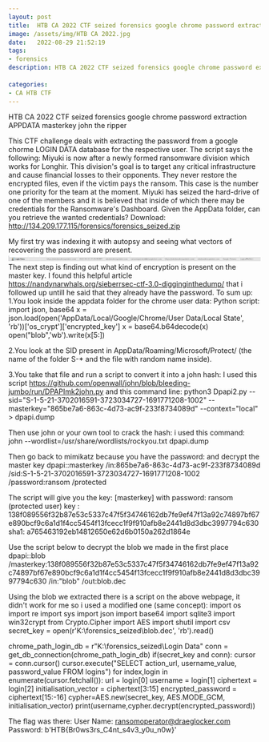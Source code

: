 ```yaml
---
layout: post
title:  HTB CA 2022 CTF seized forensics google chrome password extraction APPDATA masterkey john the ripper
image: /assets/img/HTB CA 2022.jpg
date:   2022-08-29 21:52:19
tags:
- forensics
description: HTB CA 2022 CTF seized forensics google chrome password extraction APPDATA masterkey john the ripper

categories:
- CA HTB CTF
---
```


HTB CA 2022 CTF seized forensics google chrome password extraction APPDATA masterkey john the ripper

This CTF challenge deals with extracting the password from a google chorme LOGIN DATA database for the respective user.
The script says the following:
Miyuki is now after a newly formed ransomware division which works for Longhir. This division's goal is to target any critical infrastructure and cause financial losses to their opponents. They never restore the encrypted files, even if the victim pays the ransom. This case is the number one priority for the team at the moment. Miyuki has seized the hard-drive of one of the members and it is believed that inside of which there may be credentials for the Ransomware's Dashboard. Given the AppData folder, can you retrieve the wanted credentials? Download: http://134.209.177.115/forensics/forensics_seized.zip

My first try was indexing it with autopsy and seeing what vectors of recovering the password are present.
![](/assets/img/![](2022-05-16-09-39-41.png).png)
The next step is finding out what kind of encryption is present on the master key.
I found this helpful article https://nandynarwhals.org/sieberrsec-ctf-3.0-digginginthedump/ that i followed up untill he said that they already have the password.
To sum up:
1.You look inside the appdata folder for the chrome user data:
Python script:
import json, base64
x = json.load(open('AppData/Local/Google/Chrome/User Data/Local State', 'rb'))['os_crypt']['encrypted_key']
x = base64.b64decode(x)
open("blob",'wb').write(x[5:])

2.You look at the SID present in AppData/Roaming/Microsoft/Protect/ (the name of the folder S-* and the  file with random name inside). 

3.You take that file and run a script to convert it into a john hash:
I used this script https://github.com/openwall/john/blob/bleeding-jumbo/run/DPAPImk2john.py
and this command line:
    python3 Dpapi2.py --sid="S-1-5-21-3702016591-3723034727-1691771208-1002" --masterkey="865be7a6-863c-4d73-ac9f-233f8734089d" --context="local" > dpapi.dump

Then use john or your own tool to crack the hash:
 i used this command: john --wordlist=/usr/share/wordlists/rockyou.txt dpapi.dump 

Then go back to mimikatz because you have the password: and decrypt the master key
dpapi::masterkey /in:865be7a6-863c-4d73-ac9f-233f8734089d /sid:S-1-5-21-3702016591-3723034727-1691771208-1002 /password:ransom /protected

The script will give you the key:
[masterkey] with password: ransom (protected user)
  key : 138f089556f32b87e53c5337c47f5f34746162db7fe9ef47f13a92c74897bf67e890bcf9c6a1d1f4cc5454f13fcecc1f9f910afb8e2441d8d3dbc3997794c630
  sha1: a765463192eb14812650e62d6b0150a262d1864e

Use the script below to decrypt the blob we made in the first place
dpapi::blob /masterkey:138f089556f32b87e53c5337c47f5f34746162db7fe9ef47f13a92c74897bf67e890bcf9c6a1d1f4cc5454f13fcecc1f9f910afb8e2441d8d3dbc3997794c630 /in:"blob" /out:blob.dec

Using the blob we extracted there is a script on the above webpage, it didn't work for me so i used a modified one (same concept):
import os
import re
import sys
import json
import base64
import sqlite3
import win32crypt
from Crypto.Cipher import AES
import shutil
import csv
secret_key = open(r'K:\forensics_seized\blob.dec', 'rb').read()

chrome_path_login_db = r"K:\forensics_seized\Login Data"
conn = get_db_connection(chrome_path_login_db)
if(secret_key and conn):
    cursor = conn.cursor()
    cursor.execute("SELECT action_url, username_value, password_value FROM logins")
    for index,login in enumerate(cursor.fetchall()):
        url = login[0]
        username = login[1]
        ciphertext = login[2]
        initialisation_vector = ciphertext[3:15]
        encrypted_password = ciphertext[15:-16]
        cypher=AES.new(secret_key, AES.MODE_GCM, initialisation_vector)
        print(username,cypher.decrypt(encrypted_password))

The flag was there:
User Name: ransomoperator@draeglocker.com
Password: b'HTB{Br0ws3rs_C4nt_s4v3_y0u_n0w}'